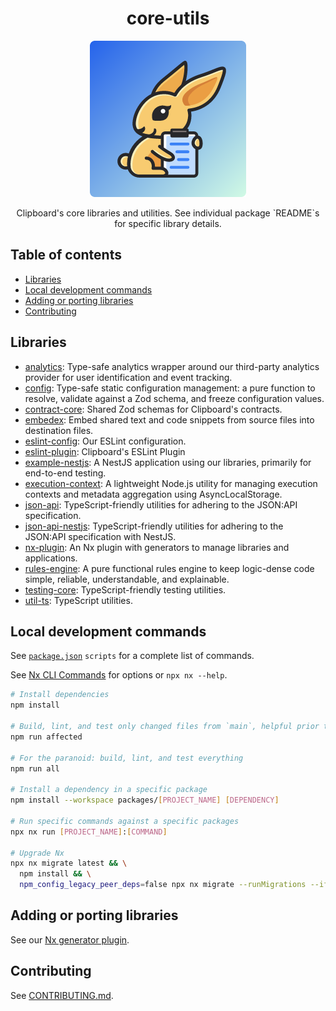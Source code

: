 <h1 align="center">core-utils</h1>
<p align="center">
  <a href="https://www.clipboardhealth.com/"><img alt="Clipboard logo." height="250px" src="./static/logo.png"></a>
</p>
<p align="center">
  Clipboard's core libraries and utilities. See individual package `README`s for specific library details.
</p>

## Table of contents <!-- omit from toc -->

- [Libraries](#libraries)
- [Local development commands](#local-development-commands)
- [Adding or porting libraries](#adding-or-porting-libraries)
- [Contributing](#contributing)

## Libraries

<!-- START: Auto-generated by ./populateLibraries.ts -->

- [analytics](./packages/analytics/README.md): Type-safe analytics wrapper around our third-party analytics provider for user identification and event tracking.
- [config](./packages/config/README.md): Type-safe static configuration management: a pure function to resolve, validate against a Zod schema, and freeze configuration values.
- [contract-core](./packages/contract-core/README.md): Shared Zod schemas for Clipboard's contracts.
- [embedex](./packages/embedex/README.md): Embed shared text and code snippets from source files into destination files.
- [eslint-config](./packages/eslint-config/README.md): Our ESLint configuration.
- [eslint-plugin](./packages/eslint-plugin/README.md): Clipboard's ESLint Plugin
- [example-nestjs](./packages/example-nestjs/README.md): A NestJS application using our libraries, primarily for end-to-end testing.
- [execution-context](./packages/execution-context/README.md): A lightweight Node.js utility for managing execution contexts and metadata aggregation using AsyncLocalStorage.
- [json-api](./packages/json-api/README.md): TypeScript-friendly utilities for adhering to the JSON:API specification.
- [json-api-nestjs](./packages/json-api-nestjs/README.md): TypeScript-friendly utilities for adhering to the JSON:API specification with NestJS.
- [nx-plugin](./packages/nx-plugin/README.md): An Nx plugin with generators to manage libraries and applications.
- [rules-engine](./packages/rules-engine/README.md): A pure functional rules engine to keep logic-dense code simple, reliable, understandable, and explainable.
- [testing-core](./packages/testing-core/README.md): TypeScript-friendly testing utilities.
- [util-ts](./packages/util-ts/README.md): TypeScript utilities.

<!-- END: Auto-generated by ./populateLibraries.ts -->

## Local development commands

See [`package.json`](./package.json) `scripts` for a complete list of commands.

See [Nx CLI Commands](https://nx.dev/reference/commands#nx-cli-commands) for options or `npx nx --help`.

```bash
# Install dependencies
npm install

# Build, lint, and test only changed files from `main`, helpful prior to opening PRs
npm run affected

# For the paranoid: build, lint, and test everything
npm run all

# Install a dependency in a specific package
npm install --workspace packages/[PROJECT_NAME] [DEPENDENCY]

# Run specific commands against a specific packages
npx nx run [PROJECT_NAME]:[COMMAND]

# Upgrade Nx
npx nx migrate latest && \
  npm install && \
  npm_config_legacy_peer_deps=false npx nx migrate --runMigrations --ifExists
```

## Adding or porting libraries

See our [Nx generator plugin](https://github.com/ClipboardHealth/core-utils/tree/main/packages/nx-plugin).

## Contributing

See [CONTRIBUTING.md](./CONTRIBUTING.md).
